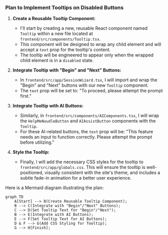 ### Plan to Implement Tooltips on Disabled Buttons

1.  **Create a Reusable Tooltip Component:**
    *   I'll start by creating a new, reusable React component named `Tooltip` within a new file located at `frontend/src/components/Tooltip.tsx`.
    *   This component will be designed to wrap any child element and will accept a `text` prop for the tooltip's content.
    *   The tooltip will be engineered to appear only when the wrapped child element is in a `disabled` state.

2.  **Integrate Tooltip with "Begin" and "Next" Buttons:**
    *   In `frontend/src/app/SessionWizard.tsx`, I will import and wrap the "Begin" and "Next" buttons with our new `Tooltip` component.
    *   The `text` prop will be set to: "To proceed, please attempt the prompt first."

3.  **Integrate Tooltip with AI Buttons:**
    *   Similarly, in `frontend/src/components/AIComponents.tsx`, I will wrap the `HelpMeNuudleButton` and `AIAssistButton` components with the `Tooltip`.
    *   For these AI-related buttons, the `text` prop will be: "This feature needs an input to function correctly. Please attempt the prompt before utilizing."

4.  **Style the Tooltip:**
    *   Finally, I will add the necessary CSS styles for the tooltip to `frontend/src/app/globals.css`. This will ensure the tooltip is well-positioned, visually consistent with the site's theme, and includes a subtle fade-in animation for a better user experience.

Here is a Mermaid diagram illustrating the plan:

```mermaid
graph TD
    A[Start] --> B(Create Reusable Tooltip Component);
    B --> C(Integrate with "Begin"/"Next" Buttons);
    C --> D(Set Tooltip Text for "Begin"/"Next");
    B --> E(Integrate with AI Buttons);
    E --> F(Set Tooltip Text for AI Buttons);
    D & F --> G(Add CSS Styling for Tooltip);
    G --> H[Finish];